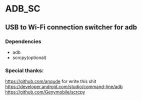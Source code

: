 # ADB_SC
## USB to Wi-Fi connection switcher for adb

### Dependencies
- adb
- scrcpy(optional)

### Special thanks:
https://github.com/anqude for write this shit
https://developer.android.com/studio/command-line/adb
https://github.com/Genymobile/scrcpy